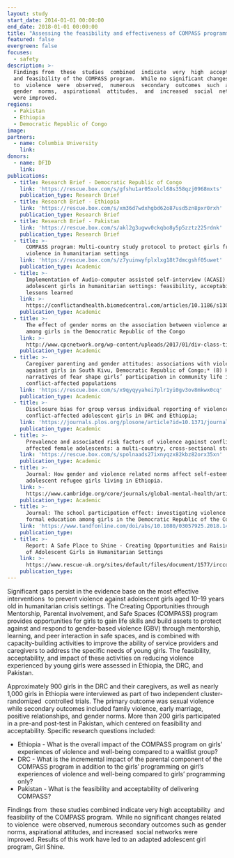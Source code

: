 ```yaml
---
layout: study
start_date: 2014-01-01 00:00:00
end_date: 2018-01-01 00:00:00
title: "Assessing the feasibility and effectiveness of COMPASS programming\_to prevent \_violence against adolescent girls"
featured: false
evergreen: false
focuses:
  - safety
description: >-
  Findings from  these  studies  combined  indicate  very  high  acceptability 
  and feasibility of the COMPASS program.  While no significant changes related 
  to  violence  were  observed,  numerous  secondary  outcomes  such  as 
  gender  norms,  aspirational  attitudes,  and  increased  social  networks 
  were improved.
regions:
  - Pakistan
  - Ethiopia
  - Democratic Republic of Congo
image:
partners:
  - name: Columbia University
    link:
donors:
  - name: DFID
    link:
publications:
  - title: Research Brief - Democratic Republic of Congo
    link: 'https://rescue.box.com/s/gfshu1ar05xolcl68s358qzj0968mxts'
    publication_type: Research Brief
  - title: Research Brief - Ethiopia
    link: 'https://rescue.box.com/s/xm36d7wdxhgbd62o87usd5zn8pxr0rxh'
    publication_type: Research Brief
  - title: Research Brief - Pakistan
    link: 'https://rescue.box.com/s/akl2g3ugwv0ckqbo8y5p5zztz225rdnk'
    publication_type: Research Brief
  - title: >-
      COMPASS program: Multi-country study protocol to protect girls from
      violence in humanitarian settings
    link: 'https://rescue.box.com/s/z7yuinwyfplxlxg18t7dmcgshf05uwet'
    publication_type: Academic
  - title: >-
      Implementation of Audio-computer assisted self-interview (ACASI) among
      adolescent girls in humanitarian settings: feasibility, acceptability and
      lessons learned
    link: >-
      https://conflictandhealth.biomedcentral.com/articles/10.1186/s13031-016-0098-1
    publication_type: Academic
  - title: >-
      The effect of gender norms on the association between violence and hope
      among girls in the Democratic Republic of the Congo
    link: >-
      http://www.cpcnetwork.org/wp-content/uploads/2017/01/div-class-title-the-effect-of-gender-norms-on-the-association-between-violence-and-hope-among-girls-in-the-democratic-republic-of-the-congo-div.pdf
    publication_type: Academic
  - title: >-
      Caregiver parenting and gender attitudes: associations with violence
      against girls in South Kivu, Democratic Republic of Congo;* (8) How
      narratives of fear shape girls’ participation in community life in two
      conflict-affected populations
    link: 'https://rescue.box.com/s/x9qyqyyahei7plr1yi0gv3ov8mkwx0cq'
    publication_type: Academic
  - title: >-
      Disclosure bias for group versus individual reporting of violence amongst
      conflict-affected adolescent girls in DRC and Ethiopia;
    link: 'https://journals.plos.org/plosone/article?id=10.1371/journal.pone.0174741'
    publication_type: Academic
  - title: >-
      Prevalence and associated risk factors of violence against conflict-
      affected female adolescents: a multi-country, cross-sectional study
    link: 'https://rescue.box.com/s/spolnaads27ixnyqzx82kbz82orx35xn'
    publication_type: Academic
  - title: >-
      Journal: How gender and violence related norms affect self-esteem among
      adolescent refugee girls living in Ethiopia.
    link: >-
      https://www.cambridge.org/core/journals/global-mental-health/article/how-gender-and-violencerelated-norms-affect-selfesteem-among-adolescent-refugee-girls-living-in-ethiopia/8911BCBA072D18CD26FD4B14515767A0
    publication_type: Academic
  - title: >-
      Journal: The school participation effect: investigating violence and
      formal education among girls in the Democratic Republic of the Congo
    link: 'https://www.tandfonline.com/doi/abs/10.1080/03057925.2018.1464384'
    publication_type:
  - title: >-
      Report: A Safe Place to Shine - Creating Opportunities and Raising Voices
      of Adolescent Girls in Humanitarian Settings
    link: >-
      https://www.rescue-uk.org/sites/default/files/document/1577/irccompassglobalreport.pdf
    publication_type:
---
```


Significant gaps persist in the evidence base on the most effective interventions&nbsp; to prevent violence against adolescent girls aged 10–19 years old in humanitarian crisis settings. The Creating Opportunities through Mentorship, Parental involvement, and Safe Spaces (COMPASS) program provides opportunities for girls to gain life skills and build assets to protect against and respond to gender-based violence (GBV) through mentorship, learning, and peer interaction in safe spaces, and is combined with capacity-building activities to improve the ability of service providers and caregivers to address the specific needs of young girls. The feasibility, acceptability, and impact of these activities on reducing violence experienced by young girls were assessed in Ethiopia, the DRC, and Pakistan.&nbsp;

Approximately 900 girls in the DRC and their caregivers, as well as nearly 1,000 girls in Ethiopia were interviewed as part of two independent cluster-randomized&nbsp; controlled trials. The primary outcome was sexual violence while secondary outcomes included family violence, early marriage, positive relationships, and gender norms. More than 200 girls participated in a pre-and post-test in Pakistan, which centered on feasibility and acceptability. Specific research questions included:

* Ethiopia - What is the overall impact of the COMPASS program on girls’ experiences of violence and well-being compared to a waitlist group?
* DRC - What is the incremental impact of the parental component of the COMPASS program in addition to the girls’ programming on girl’s experiences of violence and well-being compared to girls’ programming only?
* Pakistan - What is the feasibility and acceptability of delivering COMPASS?&nbsp;

Findings from&nbsp; these studies combined indicate very high acceptability&nbsp; and feasibility of the COMPASS program.&nbsp; While no significant changes related to violence&nbsp; were observed, numerous secondary outcomes such as gender norms, aspirational attitudes, and increased&nbsp; social networks were improved. Results of this work have led to an adapted adolescent girl program, Girl Shine.